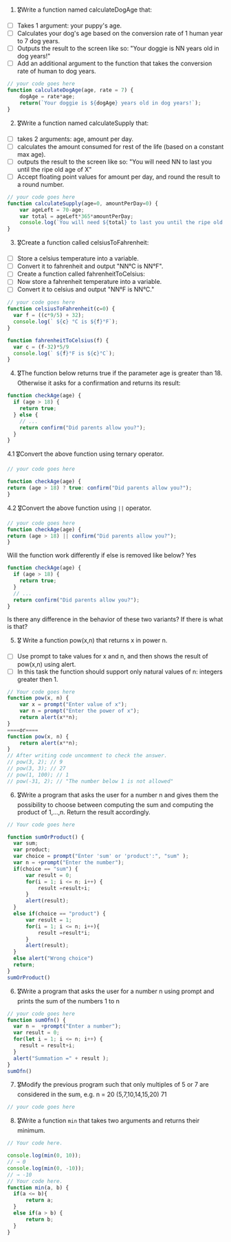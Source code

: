 1. 🎖Write a function named calculateDogAge that:
  * [ ] Takes 1 argument: your puppy's age.
  * [ ] Calculates your dog's age based on the conversion rate of 1 human year to 7 dog years.
  * [ ] Outputs the result to the screen like so: "Your doggie is NN years old in dog years!"
  * [ ] Add an additional argument to the function that takes the conversion rate of human to dog years.

```js
// your code goes here
function calculateDogAge(age, rate = 7) {
    dogAge = rate*age;
    return(`Your doggie is ${dogAge} years old in dog years!`);
}
```
2. 🎖Write a function named calculateSupply that:
  * [ ] takes 2 arguments: age, amount per day.
  * [ ] calculates the amount consumed for rest of the life (based on a constant max age).
  * [ ] outputs the result to the screen like so: "You will need NN to last you until the ripe old age of X"
  * [ ] Accept floating point values for amount per day, and round the result to a round number.

```js
// your code goes here
function calculateSupply(age=0, amountPerDay=0) {
    var ageLeft = 70-age;
    var total = ageLeft*365*amountPerDay;
    console.log(`You will need ${total} to last you until the ripe old age of 70`)
}
```



3. 🎖Create a function called celsiusToFahrenheit:
  * [ ] Store a celsius temperature into a variable.
  * [ ] Convert it to fahrenheit and output "NN°C is NN°F".
  * [ ] Create a function called fahrenheitToCelsius:
  * [ ] Now store a fahrenheit temperature into a variable.
  * [ ] Convert it to celsius and output "NN°F is NN°C."

```js
// your code goes here
function celsiusToFahrenheit(c=0) {
  var f = ((c*9/5) + 32);
  console.log(` ${c} °C is ${f}°F`);
}

function fahrenheitToCelsius(f) {
  var c = (f-32)*5/9
  console.log(` ${f}°F is ${c}°C`);
}

```
4. 🎖The function below returns true if the parameter age is greater than 18. Otherwise it asks for a confirmation and returns its result:

```js
function checkAge(age) {
  if (age > 18) {
    return true;
  } else {
    // ...
    return confirm("Did parents allow you?");
  }
}

```

  4.1 🎖Convert the above function using ternary operator.
  ```js
  // your code goes here

function checkAge(age) {
  return (age > 18) ? true: confirm("Did parents allow you?");
}

  ```

  4.2 🎖Convert the above function using `||` operator.
  ```js
  // your code goes here
function checkAge(age) {
  return (age > 18) || confirm("Did parents allow you?");
}
  ```
Will the function work differently if else is removed like below?
Yes
```js
function checkAge(age) {
  if (age > 18) {
    return true;
  }
  // ...
  return confirm("Did parents allow you?");
}
```
Is there any difference in the behavior of these two variants? If there is what is that?


5. 🎖 Write a function pow(x,n) that returns x in power n.

  * [ ] Use prompt to take values for x and n, and then shows the result of pow(x,n) using alert.
  * [ ] In this task the function should support only natural values of n: integers greater then 1.

```js
// Your code goes here
function pow(x, n) {
    var x = prompt("Enter value of x");
    var n = prompt("Enter the power of x");
    return alert(x**n);
} 
====or====
function pow(x, n) {
    return alert(x**n);
} 
// After writing code uncomment to check the answer.
// pow(3, 2); // 9
// pow(3, 3); // 27
// pow(1, 100); // 1
// pow(-31, 2); // "The number below 1 is not allowed"
```
6. 🎖Write a program that asks the user for a number n and gives them the possibility to choose between computing the sum and computing the product of 1,…,n. Return the result accordingly.

```js
// Your code goes here

function sumOrProduct() {
  var sum;
  var product;
  var choice = prompt("Enter 'sum' or 'product':", "sum" );
  var n = +prompt("Enter the number");
  if(choice == "sum") {
      var result = 0;
      for(i = 1; i <= n; i++) {
          result =result+i;
      }
      alert(result);
  }
  else if(choice == "product") {
      var result = 1;        
      for(i = 1; i <= n; i++){
          result =result*i;
      }
      alert(result);
  }
  else alert("Wrong choice")
  return;
}
sumOrProduct()

```
6. 🎖Write a program that asks the user for a number n using prompt and prints the sum of the numbers 1 to n

```js
// your code goes here
function sumOfn() {
  var n =  +prompt("Enter a number");
  var result = 0;
  for(let i = 1; i <= n; i++) {
    result = result+i;
  }
  alert("Summation =" + result );
}
sumOfn()
```
7. 🎖Modify the previous program such that only multiples of 5 or 7 are considered in the sum, e.g. n = 20 (5,7,10,14,15,20) 71

```js
// your code goes here


```

8. 🎖Write a function `min` that takes two arguments and returns their minimum.

```js
// Your code here.

console.log(min(0, 10));
// → 0
console.log(min(0, -10));
// → -10
// Your code here.
function min(a, b) {
  if(a <= b){
      return a;
  }
  else if(a > b) {
      return b;
  }
}

```